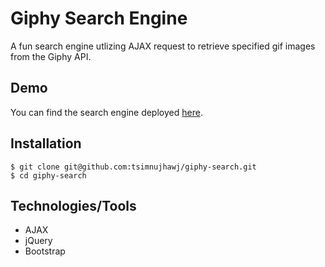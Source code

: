 # Giphy Search Engine
A fun search engine utlizing AJAX request to retrieve specified gif images from the Giphy API.

## Demo
You can find the search engine deployed [here](http://tsimnujhawj.com/projects/giphysearch/).

## Installation
```shell
$ git clone git@github.com:tsimnujhawj/giphy-search.git
$ cd giphy-search
```
## Technologies/Tools
- AJAX
- jQuery
- Bootstrap
